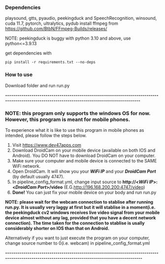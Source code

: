 ### Dependencies
playsound, gtts, pyaudio, peekingduck and SpeechRecognition, winsound, cuda 11.7, pytorch, ultralytics, pydub
install ffmpeg from https://github.com/BtbN/FFmpeg-Builds/releases/

NOTE: peekingduck is buggy with python 3.10 and above, use python<=3.9.13

get dependencies with
```
pip install -r requirements.txt --no-deps
```


### How to use
Download folder and run run.py

**-----------------------------------------------------------------------------------------------------------------------------------------------**
### NOTE: this program only supports the windows OS for now. However, this program is meant for mobile phones. 
To experience what it is like to use this program in mobile phones as intended, please follow the steps below.
1. Visit https://www.dev47apps.com
2. Download DroidCam on your mobile device (available on both IOS and Android). You DO NOT have to download DroidCam on your computer.
3. Make sure your computer and mobile device is connected to the SAME WiFi network.
4. Open DroidCam. It will show you your ***WiFi IP*** and your ***DroidCam Port*** (by default usually 4747).
5. In pipeline_config_format.yml, change input source to **http://<***WiFi IP***>:<***DroidCam Port***>/video** (E.G.http://196.168.200.200:4747/video)
6. **Done!** You can just fix your mobile device on your body and run run.py

**NOTE: please wait for the webcam connection to stablise after running run.py. It is usually very laggy at first but it will stablise in a moment(i.e. the peekingduck cv2 windows receives live video signal from your mobile device almost without any lag, provided that you have a decent network connection). The time taken for the connection to stablise is usally considerably shorter on IOS than that on Android.**

Alternatively if you want to just execute the program on your computer, change source number to 0(i.e. webcam) in pipeline_config_format.yml 

**------------------------------------------------------------------------------------------------------------------------------------------------**

